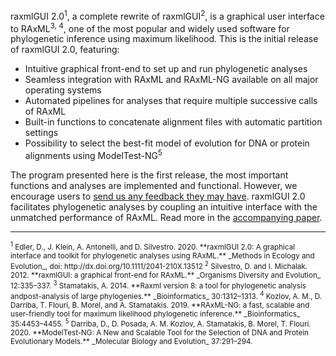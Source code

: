 raxmlGUI 2.0<sup>1</sup>, a complete rewrite of raxmlGUI<sup>2</sup>, is a graphical user interface to RAxML<sup>3, 4</sup>, one of the most popular and widely used software for phylogenetic inference using maximum likelihood. This is the initial release of raxmlGUI 2.0, featuring:

*	Intuitive graphical front-end to set up and run phylogenetic analyses
*	Seamless integration with RAxML and RAxML-NG available on all major operating systems
*	Automated pipelines for analyses that require multiple successive calls of RAxML 
*	Built-in functions to concatenate alignment files with automatic partition settings
*	Possibility to select the best-fit model of evolution for DNA or protein alignments using ModelTest-NG<sup>5</sup>

The program presented here is the first release, the most important functions and analyses are implemented and functional. However, we encourage users to [send us any feedback they may have](mailto:raxmlgui.help@gmail.com). raxmlGUI 2.0 facilitates phylogenetic analyses by coupling an intuitive interface with the unmatched performance of RAxML. Read more in the [accompanying paper](http://dx.doi.org/10.1111/2041-210X.13512).

------------------------

<small>
  <sup>1</sup> Edler, D., J. Klein, A. Antonelli, and D. Silvestro. 2020. **raxmlGUI 2.0: A graphical interface and toolkit for phylogenetic analyses using RAxML.** _Methods in Ecology and Evolution_, doi: http://dx.doi.org/10.1111/2041-210X.13512
</small>

<small>
  <sup>2</sup> Silvestro, D. and I. Michalak. 2012. **raxmlGUI: a graphical front-end for RAxML.** _Organisms Diversity and Evolution_ 12:335–337.
</small>
  
<small>
  <sup>3</sup> Stamatakis, A. 2014. **Raxml version 8:  a tool for phylogenetic analysis andpost-analysis of large phylogenies.** _Bioinformatics_ 30:1312–1313.
</small>

<small>
  <sup>4</sup> Kozlov, A. M., D. Darriba, T. Flouri, B. Morel, and A. Stamatakis. 2019. **RAxML-NG: a fast, scalable and user-friendly tool for maximum likelihood phylogenetic inference.** _Bioinformatics_ 35:4453–4455.
</small>

<small>
  <sup>5</sup> Darriba, D., D. Posada, A. M. Kozlov, A. Stamatakis, B. Morel, T. Flouri. 2020. **ModelTest-NG: A New and Scalable Tool for the Selection of DNA and Protein Evolutionary Models.** _Molecular Biology and Evolution_ 37:291–294.
</small>
